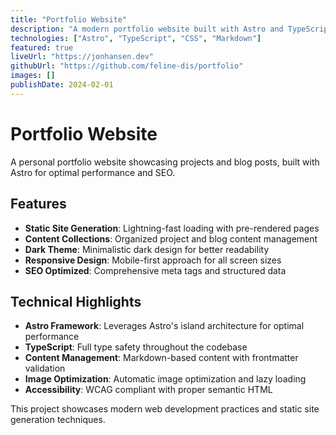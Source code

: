 ```yaml
---
title: "Portfolio Website"
description: "A modern portfolio website built with Astro and TypeScript"
technologies: ["Astro", "TypeScript", "CSS", "Markdown"]
featured: true
liveUrl: "https://jonhansen.dev"
githubUrl: "https://github.com/feline-dis/portfolio"
images: []
publishDate: 2024-02-01
---
```


# Portfolio Website

A personal portfolio website showcasing projects and blog posts, built with Astro for optimal performance and SEO.

## Features

- **Static Site Generation**: Lightning-fast loading with pre-rendered pages
- **Content Collections**: Organized project and blog content management
- **Dark Theme**: Minimalistic dark design for better readability
- **Responsive Design**: Mobile-first approach for all screen sizes
- **SEO Optimized**: Comprehensive meta tags and structured data

## Technical Highlights

- **Astro Framework**: Leverages Astro's island architecture for optimal performance
- **TypeScript**: Full type safety throughout the codebase
- **Content Management**: Markdown-based content with frontmatter validation
- **Image Optimization**: Automatic image optimization and lazy loading
- **Accessibility**: WCAG compliant with proper semantic HTML

This project showcases modern web development practices and static site generation techniques.